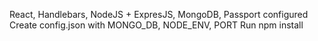 React, Handlebars, NodeJS + ExpresJS, MongoDB, Passport configured
Create config.json with MONGO_DB, NODE_ENV, PORT
Run npm install
